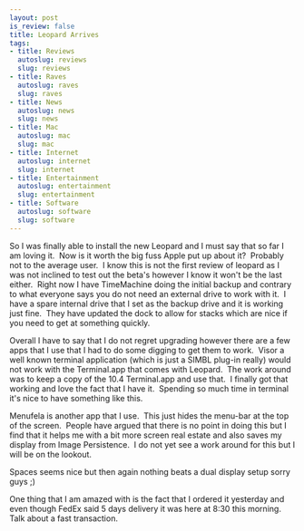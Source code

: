 ```yaml
--- 
layout: post
is_review: false
title: Leopard Arrives
tags: 
- title: Reviews
  autoslug: reviews
  slug: reviews
- title: Raves
  autoslug: raves
  slug: raves
- title: News
  autoslug: news
  slug: news
- title: Mac
  autoslug: mac
  slug: mac
- title: Internet
  autoslug: internet
  slug: internet
- title: Entertainment
  autoslug: entertainment
  slug: entertainment
- title: Software
  autoslug: software
  slug: software
---
```


So I was finally able to install the new Leopard and I must say that so far I am loving it.  Now is it worth the big fuss Apple put up about it?  Probably not to the average user.  I know this is not the first review of leopard as I was not inclined to test out the beta's however I know it won't be the last either.  Right now I have TimeMachine doing the initial backup and contrary to what everyone says you do not need an external drive to work with it.  I have a spare internal drive that I set as the backup drive and it is working just fine.  They have updated the dock to allow for stacks which are nice if you need to get at something quickly.
  
Overall I have to say that I do not regret upgrading however there are a few apps that I use that I had to do some digging to get them to work.  Visor a well known terminal application (which is just a SIMBL plug-in really) would not work with the Terminal.app that comes with Leopard.  The work around was to keep a copy of the 10.4 Terminal.app and use that.  I finally got that working and love the fact that I have it.  Spending so much time in terminal it's nice to have something like this.
  
Menufela is another app that I use.  This just hides the menu-bar at the top of the screen.  People have argued that there is no point in doing this but I find that it helps me with a bit more screen real estate and also saves my display from Image Persistence.  I do not yet see a work around for this but I will be on the lookout.
  
Spaces seems nice but then again nothing beats a dual display setup sorry guys ;)
  
One thing that I am amazed with is the fact that I ordered it yesterday and even though FedEx said 5 days delivery it was here at 8:30 this morning.  Talk about a fast transaction.

